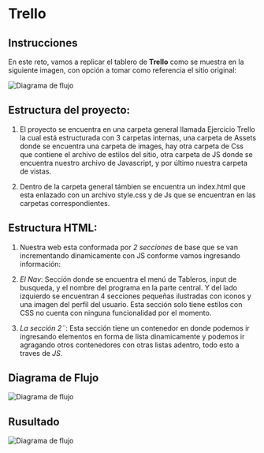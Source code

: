 # Trello

## Instrucciones
En este reto, vamos a replicar el tablero de **Trello** como se muestra en la siguiente imagen, con opción a tomar como referencia el sitio original:

  ![Diagrama de flujo](https://media.giphy.com/media/l1J9Ai0amYnS22ChW/giphy.gif)

## Estructura del proyecto:

1. El proyecto se encuentra en una carpeta general llamada Ejercicio Trello la cual está estructurada con 3 carpetas internas, una carpeta de Assets donde se encuentra una carpeta de images, hay otra carpeta de Css que contiene el archivo de estilos del sitio, otra carpeta de JS donde se encuentra nuestro archivo de Javascript, y por último nuestra carpeta de vistas.

2. Dentro de la carpeta general támbien se encuentra un index.html que esta enlazado con un archivo style.css y de Js que se encuentran en las carpetas correspondientes.

## Estructura HTML:

1. Nuestra web esta conformada por *2 secciones* de base que se van incrementando dinamicamente con JS conforme vamos ingresando información:

1. *El Nav*: Sección donde se encuentra el menú de Tableros, input de busqueda, y el nombre del programa en la parte central. Y del lado izquierdo se encuentran 4 secciones pequeñas ilustradas con iconos y una imagen del perfil del usuario. Esta sección solo tiene estilos con CSS no cuenta con ninguna funcionalidad por el momento.

2. *La sección 2¨*: Esta sección tiene un contenedor en donde podemos ir ingresando elementos en forma de lista dinamicamente y podemos ir agragando otros contenedores con otras listas adentro, todo esto a traves de *JS*.  


## Diagrama de Flujo

  ![Diagrama de flujo](https://www.lucidchart.com/publicSegments/view/6dcb9950-75ea-4d5b-ad7b-3bff090ab3df/image.jpeg)


## Rusultado

![Diagrama de flujo](assets/images/Captura.JPG)
